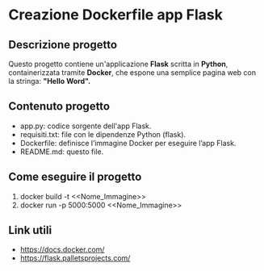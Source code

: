 # Creazione Dockerfile app Flask

## Descrizione progetto
Questo progetto contiene un'applicazione **Flask** scritta in **Python**, containerizzata tramite **Docker**, che espone una semplice pagina web con la stringa: **"Hello Word".**

## Contenuto progetto
- app.py: codice sorgente dell'app Flask.
- requisiti.txt: file con le dipendenze Python (flask).
- Dockerfile: definisce l’immagine Docker per eseguire l’app Flask.
- README.md: questo file.

## Come eseguire il progetto
1. docker build -t <<Nome_Immagine>>
2. docker run -p 5000:5000 <<Nome_Immagine>>

## Link utili
- https://docs.docker.com/
- https://flask.palletsprojects.com/
